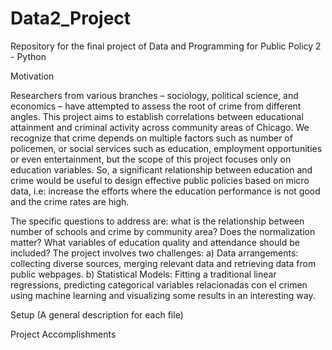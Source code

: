 # Data2_Project
Repository for the final project of Data and Programming for Public Policy 2 - Python

Motivation

Researchers from various branches – sociology, political science, and economics – have attempted to assess the root of crime from different angles. This project aims to establish correlations between educational attainment and criminal activity across community areas of Chicago. We recognize that crime depends on multiple factors such as number of policemen, or social services such as education, employment opportunities or even entertainment, but the scope of this project focuses only on education variables. So, a significant relationship between education and crime would be useful to design effective public policies based on micro data, i.e: increase the efforts where the education performance is not good and the crime rates are high.

The specific questions to address are: what is the relationship between number of schools and crime by community area? Does the normalization matter? What variables of education quality and attendance should be included? The project involves two challenges: a) Data arrangements: collecting diverse sources, merging relevant data and retrieving data from public webpages. b) Statistical Models: Fitting a traditional linear regressions, predicting categorical variables relacionadas con el crimen using machine learning and visualizing some results in an interesting way.

Setup
(A general description for each file)


Project Accomplishments

